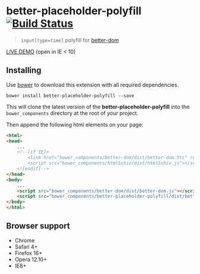 # better-placeholder-polyfill [![Build Status](https://api.travis-ci.org/chemerisuk/better-placeholder-polyfill.png?branch=master)](http://travis-ci.org/chemerisuk/better-placeholder-polyfill)
> `input[type=time]` polyfill for [better-dom](https://github.com/chemerisuk/better-dom)

[LIVE DEMO](http://chemerisuk.github.io/better-placeholder-polyfill/) (open in IE < 10)

## Installing
Use [bower](http://bower.io/) to download this extension with all required dependencies.

    bower install better-placeholder-polyfill --save

This will clone the latest version of the __better-placeholder-polyfill__ into the `bower_components` directory at the root of your project.

Then append the following html elements on your page:

```html
<html>
<head>
    ...
    <!--[if IE]>
        <link href="bower_components/better-dom/dist/better-dom.htc" rel="htc" />
        <script src="bower_components/html5shiv/dist/html5shiv.js"></script>
    <![endif]-->
</head>
<body>
    ...
    <script src="bower_components/better-dom/dist/better-dom.js"></script>
    <script src="bower_components/better-placeholder-polyfill/dist/better-placeholder-polyfill.js"></script>
</body>
</html>
```

## Browser support
* Chrome
* Safari 4+
* Firefox 16+
* Opera 12.10+
* IE8+
